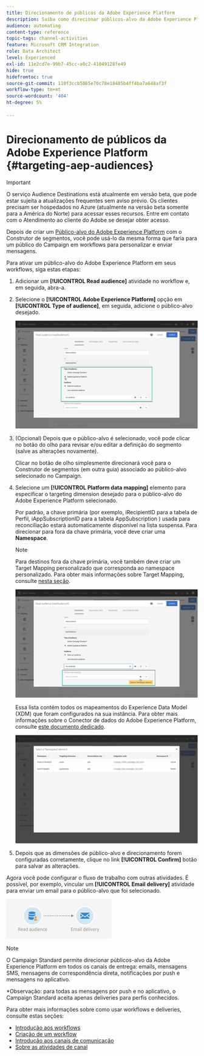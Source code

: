 ```yaml
---
title: Direcionamento de públicos da Adobe Experience Platform
description: Saiba como direcionar públicos-alvo da Adobe Experience Platform em fluxos de trabalho.
audience: automating
content-type: reference
topic-tags: channel-activities
feature: Microsoft CRM Integration
role: Data Architect
level: Experienced
exl-id: 11e2cd7e-99b7-45cc-a0c2-41049128fe49
hide: true
hidefromtoc: true
source-git-commit: 110f3ccb5865e70c78e18485b4ff4ba7a648af3f
workflow-type: tm+mt
source-wordcount: '404'
ht-degree: 5%

---
```


# Direcionamento de públicos da Adobe Experience Platform {#targeting-aep-audiences}

>[!IMPORTANT]
>
>O serviço Audience Destinations está atualmente em versão beta, que pode estar sujeita a atualizações frequentes sem aviso prévio. Os clientes precisam ser hospedados no Azure (atualmente na versão beta somente para a América do Norte) para acessar esses recursos. Entre em contato com o Atendimento ao cliente do Adobe se desejar obter acesso.

Depois de criar um [Público-alvo do Adobe Experience Platform](../../integrating/using/aep-about-audience-destinations-service.md) com o Construtor de segmentos, você pode usá-lo da mesma forma que faria para um público do Campaign em workflows para personalizar e enviar mensagens.

Para ativar um público-alvo do Adobe Experience Platform em seus workflows, siga estas etapas:

1. Adicionar um **[!UICONTROL Read audience]** atividade no workflow e, em seguida, abra-a.

1. Selecione o **[!UICONTROL Adobe Experience Platform]** opção em **[!UICONTROL Type of audience]**, em seguida, adicione o público-alvo desejado.

   ![](assets/aep_wkf_readaudience.png)

1. (Opcional) Depois que o público-alvo é selecionado, você pode clicar no botão do olho para revisar e/ou editar a definição do segmento (salve as alterações novamente).

   Clicar no botão de olho simplesmente direcionará você para o Construtor de segmentos (em outra guia) associado ao público-alvo selecionado no Campaign.

1. Selecione um **[!UICONTROL Platform data mapping]** elemento para especificar o targeting dimension desejado para o público-alvo do Adobe Experience Platform selecionado.

   Por padrão, a chave primária (por exemplo, iRecipientID para a tabela de Perfil, iAppSubscriptionID para a tabela AppSubscription ) usada para reconciliação estará automaticamente disponível na lista suspensa. Para direcionar para fora da chave primária, você deve criar uma **Namespace**.

   >[!NOTE]
   >
   >Para destinos fora da chave primária, você também deve criar um Target Mapping personalizado que corresponda ao namespace personalizado. Para obter mais informações sobre Target Mapping, consulte [nesta seção](../../administration/using/target-mappings-in-campaign.md).

   ![](assets/aep_wkf_readaudience_namespace.png)

   Essa lista contém todos os mapeamentos do Experience Data Model (XDM) que foram configurados na sua instância. Para obter mais informações sobre o Conector de dados do Adobe Experience Platform, consulte [este documento dedicado](../../integrating/using/aep-about-data-connector.md).

   ![](assets/aep_wkf_readaudience_namespace2.png)

1. Depois que as dimensões de público-alvo e direcionamento forem configuradas corretamente, clique no link **[!UICONTROL Confirm]** botão para salvar as alterações.

Agora você pode configurar o fluxo de trabalho com outras atividades. É possível, por exemplo, vincular um **[!UICONTROL Email delivery]** atividade para enviar um email para o público-alvo que foi selecionado.

![](assets/aep_wkf_email.png)

>[!NOTE]
>
>O Campaign Standard permite direcionar públicos-alvo da Adobe Experience Platform em todos os canais de entrega: emails, mensagens SMS, mensagens de correspondência direta, notificações por push e mensagens no aplicativo.
>
>*Observação: para todas as mensagens por push e no aplicativo, o Campaign Standard aceita apenas deliveries para perfis conhecidos.

Para obter mais informações sobre como usar workflows e deliveries, consulte estas seções:

* [Introdução aos workflows](../../automating/using/get-started-workflows.md)
* [Criação de um workflow](../../automating/using/building-a-workflow.md)
* [Introdução aos canais de comunicação](../../channels/using/get-started-communication-channels.md)
* [Sobre as atividades de canal](../../automating/using/about-channel-activities.md)
